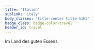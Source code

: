 ```yaml
---
title: 'Italien'
sublink: 'italy'
body_classes: 'title-center title-h1h2'
badge_class: badge-color-travel
header_id: travel
---
```


Im Land des guten Essens